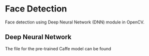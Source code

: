 # Face Detection
Face detection using Deep Neural Network (DNN) module in OpenCV.

## Deep Neural Network
The file for the pre-trained Caffe model can be found 

